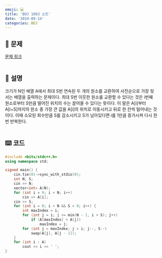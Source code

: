 ```yaml
---
emoji: 💻
title: 'BOJ 1083 소트'
date: '2024-09-14'
categories: BOJ
---
```

## 📝 문제
[문제 링크](https://boj.kr/1083)
<br/><br/>

## 📖 설명
크기가 N인 배열 A에서 최대 S번 연속된 두 개의 원소를 교환하여 사전순으로 가장 뒷서는 배열을 출력하는 문제이다. 최대 S번 이웃한 원소를 교환할 수 있다는 것은 i번째 원소로부터 S만큼 떨어진 위치의 수는 끌어올 수 있다는 뜻이다. 이 말은 A[i]부터 A[i+S]까지의 원소 중 가장 큰 값을 A[i]의 위치로 이동시키고 뒤로 한 칸씩 밀어내는 것이다. 이때 소모된 회수만큼 S를 감소시키고 S가 남아있다면 i를 1만큼 증가시켜 다시 한 번 반복한다.
<br/><br/>

## ⌨️ 코드
```cpp
#include <bits/stdc++.h>
using namespace std;

signed main() {
    cin.tie(0)->sync_with_stdio(0);
    int N, S;
    cin >> N;
    vector<int> A(N);
    for (int i = 0; i < N; i++)
        cin >> A[i];
    cin >> S;
    for (int i = 0; i < N && S > 0; i++) {
        int maxIndex = i;
        for (int j = i; j <= min(N - 1, i + S); j++)
            if (A[maxIndex] < A[j])
                maxIndex = j;
        for (int j = maxIndex; j > i; j--, S--)
            swap(A[j], A[j - 1]);
    }
    for (int i : A)
        cout << i << ' ';
}
```

```toc
```